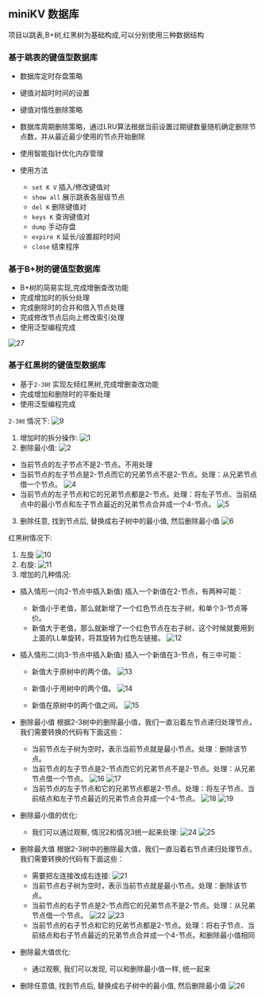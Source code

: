 ## miniKV 数据库
项目以跳表,B+树,红黑树为基础构成,可以分别使用三种数据结构
### 基于跳表的键值型数据库
   - 数据库定时存盘策略
   - 键值对超时时间的设置
   - 键值对惰性删除策略
   - 数据库周期删除策略，通过LRU算法根据当前设置过期键数量随机确定删除节点数，并从最近最少使用的节点开始删除
   - 使用智能指针优化内存管理
   
- 使用方法
   - `set K V` 插入/修改键值对
   - `show all` 展示跳表各层级节点
   - `del K` 删除键值对
   - `keys K` 查询键值对
   - `dump` 手动存盘
   - `expire K` 延长/设置超时时间
   - `close` 结束程序

### 基于B+树的键值型数据库
   - B+树的简易实现,完成增删查改功能
   - 完成增加时的拆分处理
   - 完成删除时的合并和借入节点处理
   - 完成修改节点后向上修改索引处理
   - 使用泛型编程完成
 
![27](https://github.com/taroandpuff/myMiniKV/assets/109141550/fc71caee-fd55-4c7d-9cb1-02e734a00676)



   
### 基于红黑树的键值型数据库
   - 基于`2-3树` 实现左倾红黑树,完成增删查改功能
   - 完成增加和删除时的平衡处理
   - 使用泛型编程完成

`2-3树` 情况下:
![9](https://github.com/taroandpuff/myMiniKV/assets/109141550/56d55434-1163-4d1d-b84f-093802ceac80)
1. 增加时的拆分操作:
![1](https://github.com/taroandpuff/myMiniKV/assets/109141550/7961c26e-0e27-4cc7-8c14-0e998e3644e1)
2. 删除最小值:
![2](https://github.com/taroandpuff/myMiniKV/assets/109141550/e9710c56-ff06-4e6c-8e0a-81c2ccfe3719)
- 当前节点的左子节点不是2-节点。不用处理
- 当前节点的左子节点是2-节点而它的兄弟节点不是2-节点。处理：从兄弟节点借一个节点。
![4](https://github.com/taroandpuff/myMiniKV/assets/109141550/1f435a22-04b4-4c25-baa9-8a806e372b52)
- 当前节点的左子节点和它的兄弟节点都是2-节点。处理：将左子节点、当前结点中的最小节点和左子节点最近的兄弟节点合并成一个4-节点。
![5](https://github.com/taroandpuff/myMiniKV/assets/109141550/73034226-3a29-487c-8a5b-1bdcd9cc0d2d)
3. 删除任意, 找到节点后, 替换成右子树中的最小值, 然后删除最小值
![6](https://github.com/taroandpuff/myMiniKV/assets/109141550/b5541e28-0911-4a74-9e42-ce4c467e324b)

红黑树情况下:
1. 左旋
![10](https://github.com/taroandpuff/myMiniKV/assets/109141550/c44ae783-06f8-42c6-87a8-814e151b7047)
2. 右旋:
![11](https://github.com/taroandpuff/myMiniKV/assets/109141550/8b0bca01-be8c-48f8-88bb-2f314d519faa)
3. 增加的几种情况:
- 插入情形一(向2-节点中插入新值)
插入一个新值在2-节点，有两种可能：
   - 新值小于老值，那么就新增了一个红色节点在左子树，和单个3-节点等价。
   - 新值大于老值，那么就新增了一个红色节点在右子树，这个时候就要用到上面的LL单旋转，将其旋转为红色左链接。
![12](https://github.com/taroandpuff/myMiniKV/assets/109141550/b0dd4c04-3001-4517-9dfd-c334601a971c)
- 插入情形二(向3-节点中插入新值)
插入一个新值在3-节点，有三中可能：

   - 新值大于原树中的两个值。
![13](https://github.com/taroandpuff/myMiniKV/assets/109141550/bdc9b1f5-5565-4432-b3d0-67025fa9861e)

   - 新值小于用树中的两个值。
  ![14](https://github.com/taroandpuff/myMiniKV/assets/109141550/5076ddf3-a82a-4ed4-ada3-f1b3c852ef69)

   - 新值在原树中的两个值之间。
![15](https://github.com/taroandpuff/myMiniKV/assets/109141550/fc9b5aa1-fddb-4c82-a0d4-04b9c867315a)
- 删除最小值
根据2-3树中的删除最小值，我们一直沿着左节点递归处理节点，我们需要转换的代码有下面这些：

   - 当前节点左子树为空时，表示当前节点就是最小节点。处理：删除该节点。
   - 当前节点的左子节点是2-节点而它的兄弟节点不是2-节点。处理：从兄弟节点借一个节点。
  ![16](https://github.com/taroandpuff/myMiniKV/assets/109141550/0d444de5-a5ba-47a9-a76b-d92fb30e30db)
![17](https://github.com/taroandpuff/myMiniKV/assets/109141550/f84a9d44-0736-4109-9549-5a9364aed1b3)
   - 当前节点的左子节点和它的兄弟节点都是2-节点。处理：将左子节点、当前结点和左子节点最近的兄弟节点合并成一个4-节点。
![18](https://github.com/taroandpuff/myMiniKV/assets/109141550/fe6455ae-b209-455d-8f3b-0191cd11e079)
![19](https://github.com/taroandpuff/myMiniKV/assets/109141550/0e8f3fc5-cb81-4df6-8290-75432447aee9)
- 删除最小值的优化:
   - 我们可以通过观察, 情况2和情况3统一起来处理:
![24](https://github.com/taroandpuff/myMiniKV/assets/109141550/adaff76b-8805-4bbd-b35b-6132a0df413a)
![25](https://github.com/taroandpuff/myMiniKV/assets/109141550/a486bb91-7c4b-448d-b58f-c4bfab33d11e)
- 删除最大值
根据2-3树中的删除最大值，我们一直沿着右节点递归处理节点，我们需要转换的代码有下面这些：
   - 需要把左连接改成右连接:
![21](https://github.com/taroandpuff/myMiniKV/assets/109141550/8a0d9d43-cd81-45c7-b653-c0b3490f6b69)
   - 当前节点右子树为空时，表示当前节点就是最小节点。处理：删除该节点。
   - 当前节点的右子节点是2-节点而它的兄弟节点不是2-节点。处理：从兄弟节点借一个节点。
   ![22](https://github.com/taroandpuff/myMiniKV/assets/109141550/5a38587f-0e5a-4349-b12c-73291f176e06)
![23](https://github.com/taroandpuff/myMiniKV/assets/109141550/2a2990f7-ea2c-4df9-9cf4-da74b6aca494)
   - 当前节点的右子节点和它的兄弟节点都是2-节点。处理：将右子节点、当前结点和右子节点最近的兄弟节点合并成一个4-节点。和删除最小值相同
- 删除最大值优化:
   - 通过观察, 我们可以发现, 可以和删除最小值一样, 统一起来

- 删除任意值, 找到节点后, 替换成右子树中的最小值, 然后删除最小值
![26](https://github.com/taroandpuff/myMiniKV/assets/109141550/4efbf010-28ee-4981-8bc5-8a0cf7923d9d)
